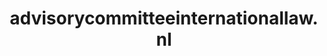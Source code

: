 ---
layout: post
title:  "advisorycommitteeinternationallaw.nl"
internal_url:  "/data/advisorycommitteeinternationallaw.nl.html"
categories: dutchgov
---